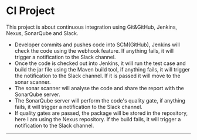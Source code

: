 # CI Project
This project is about continuous integration using Git&GitHub, Jenkins, Nexus, SonarQube and Slack.

- Developer commits and pushes code into SCM(GitHub), Jenkins will check the code using the webhook feature. If anything fails, it will trigger a notification to the Slack channel.
- Once the code is checked out into Jenkins, it will run the test case and build the jar file using the Maven build tool, if anything fails, it will trigger the notification to the Slack channel. If it is passed it will move to the sonar scanner.
- The sonar scanner will analyse the code and share the report with the SonarQube server.
- The SonarQube server will perform the code's quality gate, if anything fails, it will trigger a notification to the Slack channel.
- If quality gates are passed, the package will be stored in the repository, here I am using the Nexus repository. If the build fails, it will trigger a notification to the Slack channel.
*******************************************************
